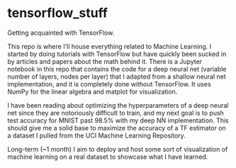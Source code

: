 # tensorflow_stuff
Getting acquainted with TensorFlow.

This repo is where I'll house everything related to Machine Learning.  I started by
doing tutorials with TensorFlow but have quickly been sucked in by articles and
papers about the math behind it.  There is a Jupyter notebook in this repo that
contains the code for a deep neural net (variable number of layers, nodes per layer)
that I adapted from a shallow neural net implementation, and it is completely
done without TensorFlow.  It uses NumPy for the linear algebra and matplot for
visualization.

I have been reading about optimizing the hyperparameters of a deep neural net since
they are notoriously difficult to train, and my next goal is to push test accuracy
for MNIST past 98.5% with my deep NN implementation.  This should give me a solid
base to maximize the accuracy of a TF estimator on a dataset I pulled from the UCI
Machine Learning Repository.

Long-term (~1 month) I aim to deploy and host some sort of visualization of machine
learning on a real dataset to showcase what I have learned.
